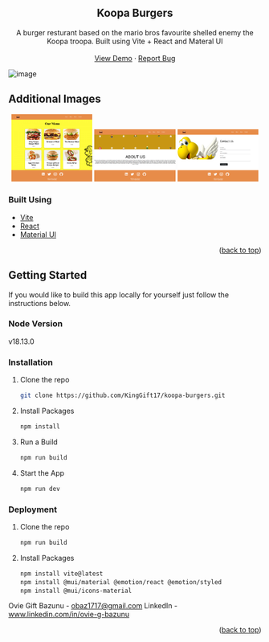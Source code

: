 <div id='top'></div>
<div align='center'>
<h2 align="center">Koopa Burgers</h2>

  <p align="center">
    A burger resturant based on the mario bros favourite shelled enemy the Koopa troopa. Built using Vite + React and Materal UI
    <br />
    <br />
    <a href="https://koopa-burgers.vercel.app">View Demo</a>
    ·
    <a href="https://github.com/github_username/KingGift17">Report Bug</a>
  </p>
</div>

<!-- ABOUT THE PROJECT -->

![image](https://github.com/KingGift17/koopa-burgers/assets/47861826/18b2b77c-fa58-4500-99b6-2b0360db5edf)

## Additional Images

<p align='center'>
    <img src='/src/assets/menuImage.png' width='32%'>
    <img src='/src/assets/aboutUsImage.png' width='32%'>
    <img src='/src/assets/contactUsImage.png' width='32%'>
</p>

### Built Using

- [Vite](https://vitejs.dev/)
- [React](https://react.dev/)
- [Material UI](https://mui.com/)

<p align="right">(<a href="#top">back to top</a>)</p>
<!-- GETTING STARTED -->

## Getting Started

If you would like to build this app locally for yourself just follow the instructions below.

### Node Version

v18.13.0

### Installation

1. Clone the repo

   ```bash
   git clone https://github.com/KingGift17/koopa-burgers.git
   ```

2. Install Packages

   ```bash
   npm install
   ```

3. Run a Build

   ```bash
   npm run build
   ```

4. Start the App

   ```bash
   npm run dev
   ```

### Deployment

1. Clone the repo

   ```bash
   npm run build
   ```

2. Install Packages

   ```bash
   npm install vite@latest
   npm install @mui/material @emotion/react @emotion/styled
   npm install @mui/icons-material
   ```

<!-- CONTACT -->

Ovie Gift Bazunu - obaz1717@gmail.com
LinkedIn - www.linkedin.com/in/ovie-g-bazunu

<p align="right">(<a href="#top">back to top</a>)</p>
